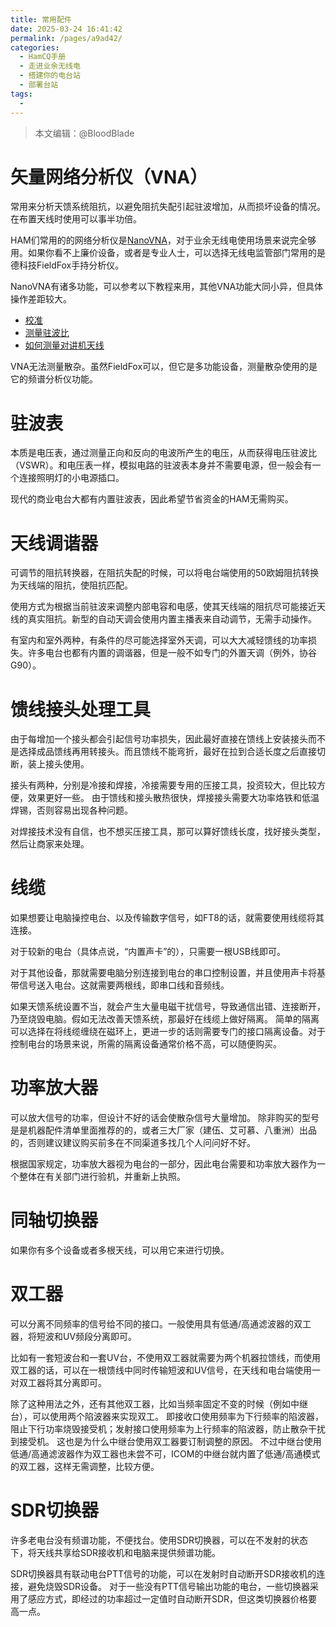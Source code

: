 ```yaml
---
title: 常用配件
date: 2025-03-24 16:41:42
permalink: /pages/a9ad42/
categories:
  - HamCQ手册
  - 走进业余无线电
  - 搭建你的电台站
  - 部署台站
tags:
  - 
---
```


> 本文编辑：@BloodBlade

# 矢量网络分析仪（VNA）

常用来分析天馈系统阻抗，以避免阻抗失配引起驻波增加，从而损坏设备的情况。在布置天线时使用可以事半功倍。

HAM们常用的的网络分析仪是[NanoVNA](https://github.com/ttrftech/NanoVNA)，对于业余无线电使用场景来说完全够用。如果你看不上廉价设备，或者是专业人士，可以选择无线电监管部门常用的是德科技FieldFox手持分析仪。

NanoVNA有诸多功能，可以参考以下教程来用，其他VNA功能大同小异，但具体操作差距较大。

* [校准](https://www.bilibili.com/video/BV1ZR4y1E7oG/)
* [测量驻波比](https://www.bilibili.com/video/BV1544y1p7Tk/)
* [如何测量对讲机天线](https://www.bilibili.com/video/BV1d1421C7Wd/)

VNA无法测量散杂。虽然FieldFox可以，但它是多功能设备，测量散杂使用的是它的频谱分析仪功能。

# 驻波表

本质是电压表，通过测量正向和反向的电波所产生的电压，从而获得电压驻波比（VSWR）。和电压表一样，模拟电路的驻波表本身并不需要电源，但一般会有一个连接照明灯的小电源插口。

现代的商业电台大都有内置驻波表，因此希望节省资金的HAM无需购买。

# 天线调谐器

可调节的阻抗转换器，在阻抗失配的时候，可以将电台端使用的50欧姆阻抗转换为天线端的阻抗，使阻抗匹配。

使用方式为根据当前驻波来调整内部电容和电感，使其天线端的阻抗尽可能接近天线的真实阻抗。新型的自动天调会使用内置主播表来自动调节，无需手动操作。

有室内和室外两种，有条件的尽可能选择室外天调，可以大大减轻馈线的功率损失。许多电台也都有内置的调谐器，但是一般不如专门的外置天调（例外，协谷G90）。

# 馈线接头处理工具

由于每增加一个接头都会引起信号功率损失，因此最好直接在馈线上安装接头而不是选择成品馈线再用转接头。而且馈线不能弯折，最好在拉到合适长度之后直接切断，装上接头使用。

接头有两种，分别是冷接和焊接，冷接需要专用的压接工具，投资较大，但比较方便，效果更好一些。
由于馈线和接头散热很快，焊接接头需要大功率烙铁和低温焊锡，否则容易出现各种问题。

对焊接技术没有自信，也不想买压接工具，那可以算好馈线长度，找好接头类型，然后让商家来处理。

# 线缆

如果想要让电脑操控电台、以及传输数字信号，如FT8的话，就需要使用线缆将其连接。

对于较新的电台（具体点说，“内置声卡”的），只需要一根USB线即可。

对于其他设备，那就需要电脑分别连接到电台的串口控制设置，并且使用声卡将基带信号送入电台。这就需要两根线，即串口线和音频线。

如果天馈系统设置不当，就会产生大量电磁干扰信号，导致通信出错、连接断开，乃至烧毁电脑。假如无法改善天馈系统，那最好在线缆上做好隔离。
简单的隔离可以选择在将线缆缠绕在磁环上，更进一步的话则需要专门的接口隔离设备。对于控制电台的场景来说，所需的隔离设备通常价格不高，可以随便购买。

# 功率放大器

可以放大信号的功率，但设计不好的话会使散杂信号大量增加。
除非购买的型号是是机器配件清单里面推荐的的，或者三大厂家（建伍、艾可慕、八重洲）出品的，否则建议建议购买前多在不同渠道多找几个人问问好不好。

根据国家规定，功率放大器视为电台的一部分，因此电台需要和功率放大器作为一个整体在有关部门进行验机，并重新上执照。

# 同轴切换器

如果你有多个设备或者多根天线，可以用它来进行切换。

# 双工器

可以分离不同频率的信号给不同的接口。一般使用具有低通/高通滤波器的双工器，将短波和UV频段分离即可。

比如有一套短波台和一套UV台，不使用双工器就需要为两个机器拉馈线，而使用双工器的话，可以在一根馈线中同时传输短波和UV信号，在天线和电台端使用一对双工器将其分离即可。

除了这种用法之外，还有其他双工器，比如当频率固定不变的时候（例如中继台），可以使用两个陷波器来实现双工。
即接收口使用频率为下行频率的陷波器，阻止下行功率烧毁接受机；发射接口使用频率为上行频率的陷波器，防止散杂干扰到接受机。
这也是为什么中继台使用双工器要订制调整的原因。
不过中继台使用低通/高通滤波器作为双工器也未尝不可，ICOM的中继台就内置了低通/高通模式的双工器，这样无需调整，比较方便。

# SDR切换器

许多老电台没有频谱功能，不便找台。使用SDR切换器，可以在不发射的状态下，将天线共享给SDR接收机和电脑来提供频谱功能。

SDR切换器具有联动电台PTT信号的功能，可以在发射时自动断开SDR接收机的连接，避免烧毁SDR设备。
对于一些没有PTT信号输出功能的电台，一些切换器采用了感应方式，即经过的功率超过一定值时自动断开SDR，但这类切换器价格要高一点。